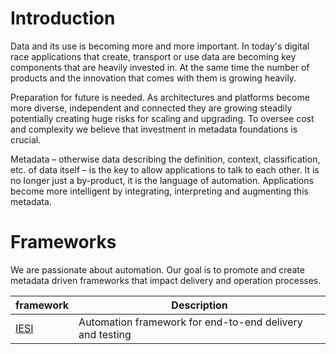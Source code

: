 # Introduction

Data and its use is becoming more and more important. In today's digital race applications that create, transport or use data are becoming key components that are heavily invested in. 
At the same time the number of products and the innovation that comes with them is growing heavily. 

Preparation for future is needed. As architectures and platforms become more diverse, independent and connected they are growing steadily potentially creating huge risks for scaling and upgrading. 
To oversee cost and complexity we believe that investment in metadata foundations is crucial.

Metadata – otherwise data describing the definition, context, classification, etc. of data itself – is the key to allow applications to talk to each other. 
It is no longer just a by-product, it is the language of automation. Applications become more intelligent by integrating, interpreting and augmenting this metadata. 

# Frameworks

We are passionate about automation. Our goal is to promote and create metadata driven frameworks that impact delivery and operation processes.

|framework|Description|
|---|---|
|[IESI](https://metadew.github.io/iesi/)|Automation framework for end-to-end delivery and testing|
 
